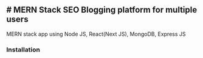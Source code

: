 <h2># MERN Stack SEO Blogging platform for multiple users</h2>

MERN stack app using Node JS, React(Next JS), MongoDB, Express JS

<h3>Installation</h3>
